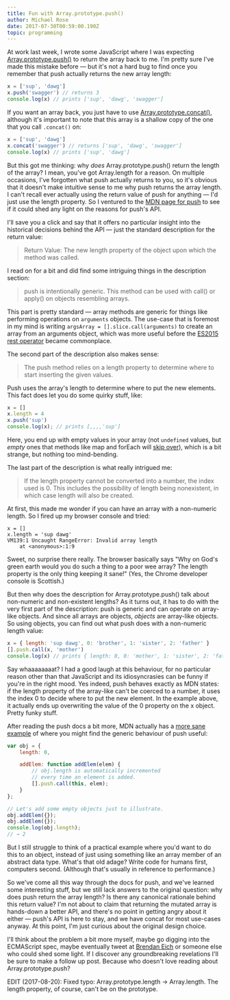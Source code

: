 ```yaml
---
title: Fun with Array.prototype.push()
author: Michael Rose
date: 2017-07-30T00:59:00.190Z
topic: programming
---
```


At work last week, I wrote some JavaScript where I was expecting [Array.prototype.push()](https://developer.mozilla.org/en/docs/Web/JavaScript/Reference/Global_Objects/Array/push) to return the array back to me. I'm pretty sure I've made this mistake before &mdash; but it's not a hard bug to find once you remember that push actually returns the new array length:

```javascript
x = ['sup', 'dawg']
x.push('swagger') // returns 3
console.log(x) // prints ['sup', 'dawg', 'swagger']
```

If you want an array back, you just have to use [Array.prototype.concat()](https://developer.mozilla.org/en/docs/Web/JavaScript/Reference/Global_Objects/Array/push), although it's important to note that this array is a shallow copy of the one that you call `.concat()` on:

```javascript
x = ['sup', 'dawg']
x.concat('swagger') // returns ['sup', 'dawg', 'swagger']
console.log(x) // prints ['sup', 'dawg']
```

But this got me thinking: why _does_ Array.prototype.push() return the length of the array? I mean, you've got Array.length for a reason. On multiple occasions, I've forgotten what push actually returns to you, so it's obvious that it doesn't make intuitive sense to me why push returns the array length. I can't recall ever actually using the return value of push for anything &mdash; I'd just use the length property. So I ventured to the [MDN page for push](https://developer.mozilla.org/en/docs/Web/JavaScript/Reference/Global_Objects/Array/push) to see if it could shed any light on the reasons for push's API.

I'll save you a click and say that it offers no particular insight into the historical decisions behind the API &mdash; just the standard description for the return value:

> Return Value: The new length property of the object upon which the method was called.

I read on for a bit and did find some intriguing things in the description section:

> push is intentionally generic. This method can be used with call() or apply() on objects resembling arrays.

This part is pretty standard &mdash; array methods are generic for things like performing operations on `arguments` objects. The use-case that is foremost in my mind is writing `argsArray = [].slice.call(arguments)` to create an array from an arguments object, which was more useful before the [ES2015 rest operator](http://babeljs.io/learn-es2015/#ecmascript-2015-features-default-rest-spread) became commonplace.

The second part of the description also makes sense:

> The push method relies on a length property to determine where to start inserting the given values.

Push uses the array's length to determine where to put the new elements. This fact does let you do some quirky stuff, like:

```javascript
x = []
x.length = 4
x.push('sup')
console.log(x); // prints [,,,,'sup']
```

Here, you end up with empty values in your array (not `undefined` values, but _empty_ ones that methods like map and forEach will [skip over](https://developer.mozilla.org/en-US/docs/Web/JavaScript/Reference/Global_Objects/Array/forEach#Printing_the_contents_of_an_array)), which is a bit strange, but nothing too mind-bending.

The last part of the description is what really intrigued me:

> If the length property cannot be converted into a number, the index used is 0. This includes the possibility of length being nonexistent, in which case length will also be created.

At first, this made me wonder if you can have an array with a non-numeric length. So I fired up my browser console and tried:

```
x = []
x.length = 'sup dawg'
VM139:1 Uncaught RangeError: Invalid array length
    at <anonymous>:1:9
```

Sweet, no surprise there really. The browser basically says "Why on God's green earth would you do such a thing to a poor wee array? The length property is the only thing keeping it sane!" (Yes, the Chrome developer console is Scottish.)

But then why does the description for Array.prototype.push() talk about non-numeric and non-existent lengths? As it turns out, it has to do with the very first part of the description: push is generic and can operate on array-like objects. And since all arrays are objects, _objects_ are array-like objects. So using objects, you can find out what push does with a non-numeric length value:

```javascript
x = { length: 'sup dawg', 0: 'brother', 1: 'sister', 2: 'father' }
[].push.call(x, 'mother')
console.log(x) // prints { length: 0, 0: 'mother', 1: 'sister', 2: 'father' }
```

Say whaaaaaaaat? I had a good laugh at this behaviour, for no particular reason other than that JavaScript and its idiosyncrasies can be funny if you're in the right mood. Yes indeed, push behaves exactly as MDN states: if the length property of the array-like can't be coerced to a number, it uses the index 0 to decide where to put the new element. In the example above, it actually ends up overwriting the value of the 0 property on the x object. Pretty funky stuff.

After reading the push docs a bit more, MDN actually has a [more sane example](https://developer.mozilla.org/en/docs/Web/JavaScript/Reference/Global_Objects/Array/push#Using_an_object_in_an_array-like_fashion) of where you might find the generic behaviour of push useful:

```javascript
var obj = {
    length: 0,

    addElem: function addElem(elem) {
        // obj.length is automatically incremented
        // every time an element is added.
        [].push.call(this, elem);
    }
};

// Let's add some empty objects just to illustrate.
obj.addElem({});
obj.addElem({});
console.log(obj.length);
// → 2
```

But I still struggle to think of a practical example where you'd want to do this to an object, instead of just using something like an array member of an abstract data type. What's that old adage? Write code for humans first, computers second. (Although that's usually in reference to performance.)

So we've come all this way through the docs for push, and we've learned some interesting stuff, but we still lack answers to the original question: why does push return the array length? Is there any canonical rationale behind this return value? I'm not about to claim that returning the mutated array is hands-down a better API, and there's no point in getting angry about it either &mdash; push's API is here to stay, and we have concat for most use-cases anyway. At this point, I'm just curious about the original design choice.

I'll think about the problem a bit more myself, maybe go digging into the ECMAScript spec, maybe eventually tweet at [Brendan Eich](https://twitter.com/BrendanEich) or someone else who could shed some light. If I discover any groundbreaking revelations I'll be sure to make a follow up post. Because who doesn't love reading about Array.prototype.push?

EDIT (2017-08-20): Fixed typo: Array.prototype.length -> Array.length. The length property, of course, can't be on the prototype.
